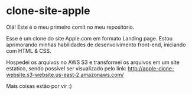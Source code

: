 # clone-site-apple

Olá! 
Este é o meu primeiro comit no meu repositório. 

Esse é um clone do site Apple.com em formato Landing page. 
Estou aprimorando minhas habilidades de desenvolvimento front-end, iniciando com HTML & CSS.

Hospedei os arquivos no AWS S3 e transformei os arquivos em um site estatico, sendo possível ser visualizado pelo link:
http://apple-clone-website.s3-website.us-east-2.amazonaws.com/

Mais coisas estão por vir :)
